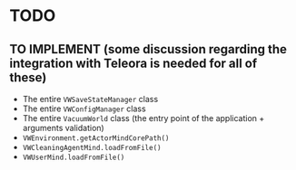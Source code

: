 # TODO

## TO IMPLEMENT (some discussion regarding the integration with Teleora is needed for all of these)

- The entire `VWSaveStateManager` class
- The entire `VWConfigManager` class
- The entire `VacuumWorld` class (the entry point of the application + arguments validation)
- `VWEnvironment.getActorMindCorePath()`
- `VWCleaningAgentMind.loadFromFile()`
- `VWUserMind.loadFromFile()`
